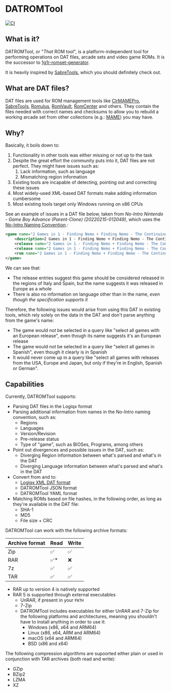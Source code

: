 # DATROMTool

[![CI](https://github.com/andrebrait/DATROMTool/actions/workflows/maven.yaml/badge.svg?branch=master)](https://github.com/andrebrait/DATROMTool/actions/workflows/maven.yaml)

## What is it?

DATROMTool, or "_That_ ROM tool", is a platform-independent tool for performing operations on DAT files, arcade sets and video game ROMs.
It is the successor to [1g1r-romset-generator](https://github.com/andrebrait/1g1r-romset-generator).

It is heavily inspired by [SabreTools](https://github.com/SabreTools/SabreTools), which you should definitely check out.

## What are DAT files?

DAT files are used for ROM management tools like 
[ClrMAMEPro](https://mamedev.emulab.it/clrmamepro/), 
[SabreTools](https://github.com/SabreTools/SabreTools), 
[Romulus](https://romulus.cc/), 
[RomVault](http://www.romvault.com), 
[RomCenter](https://www.romcenter.com) and others.
They contain the files needed with correct names and checksums to allow you to rebuild a working arcade set from other collections (e.g.: [MAME](https://www.mamedev.org/)) you may have.  

## Why?

Basically, it boils down to:

1. Functionality in other tools was either missing or not up to the task
2. Despite the great effort the community puts into it, DAT files are not perfect. They might have issues such as:
    1. Lack information, such as language
    2. Mismatching region information
3. Existing tools are incapable of detecting, pointing out and correcting these issues
4. Most widely-used XML-based DAT formats make adding information cumbersome
5. Most existing tools target only Windows running on x86 CPUs

See an example of issues in a DAT file below, taken from _No-Intro Nintendo - Game Boy Advance (Parent-Clone) (20220215-012049)_, which uses the [No-Intro Naming Convention](https://wiki.no-intro.org/index.php?title=Naming_Convention).:

```xml
<game name="2 Games in 1 - Finding Nemo + Finding Nemo - The Continuing Adventures (Europe) (Es,It+En,Es,It,Sv,Da)" cloneof="2 Games in 1 - Finding Nemo + Finding Nemo - The Continuing Adventures (Europe) (En+En,Es,It,Sv,Da)">
    <description>2 Games in 1 - Finding Nemo + Finding Nemo - The Continuing Adventures (Europe) (Es,It+En,Es,It,Sv,Da)</description>
    <release name="2 Games in 1 - Finding Nemo + Finding Nemo - The Continuing Adventures (Europe) (Es,It+En,Es,It,Sv,Da)" region="ITA"/>
    <release name="2 Games in 1 - Finding Nemo + Finding Nemo - The Continuing Adventures (Europe) (Es,It+En,Es,It,Sv,Da)" region="SPA"/>
    <rom name="2 Games in 1 - Finding Nemo + Finding Nemo - The Continuing Adventures (Europe) (Es,It+En,Es,It,Sv,Da).gba" size="16777216" crc="73444273" md5="2cede728164ea50342d41a554ef36a02" sha1="a7b8aa7f3cd86b664f314650206d9043806e9b22"/>
</game>
```

We can see that:

- The release entries suggest this game should be considered released in the regions of Italy and Spain, but the name suggests it was released in Europe as a whole
- There is also no information on language other than in the name, *even though the specification supports it*

Therefore, the following issues would arise from using this DAT in existing tools, which rely solely on the data in the DAT and don't parse anything from the game's name:

- The game would _not_ be selected in a query like "select all games with an European release", even though its name suggests it's an European release
- The game would _not_ be selected in a query like "select all games in Spanish", even though it clearly is in Spanish 
- It would never come up in a query like "select all games with releases from the USA, Europe and Japan, but only if they're in English, Spanish or German".

## Capabilities

Currently, DATROMTool supports:

- Parsing DAT files in the Logiqx format
- Parsing additional information from names in the No-Intro naming convention, such as:
    - Regions
    - Languages
    - Version/Revision
    - Pre-release status
    - Type of "game", such as BIOSes, Programs, among others
- Point out divergences and possible issues in the DAT, such as:
    - Diverging Region information between what's parsed and what's in the DAT
    - Diverging Language information between what's parsed and what's in the DAT
- Convert from and to:
    - [Logiqx XML DAT format](https://github.com/SabreTools/SabreTools/wiki/DatFile-Formats#logiqx-xml-format)
    - DATROMTool JSON format
    - DATROMTool YAML format
 - Matching ROMs based on file hashes, in the following order, as long as they're available in the DAT file:
    - SHA-1
    - MD5
    - File size + CRC

DATROMTool can work with the following archive formats:

| Archive format | Read | Write |
|----------------|------|-------|
| Zip            | ✅    | ✅     |
| RAR            | ✅*   | ❌     |
| 7z             | ✅    | ✅     |
| TAR            | ✅    | ✅     |

- RAR up to version 4 is natively supported
- RAR 5 is supported through external executables
    - UnRAR, if present in your `PATH`
    - 7-Zip
    - DATROMTool includes executables for either UnRAR and 7-Zip for the following platforms and architectures, meaning you shouldn't have to install anything in order to use it:
        - Windows (x86, x64 and ARM64)
        - Linux (x86, x64, ARM and ARM64)
        - macOS (x64 and ARM64)
        - BSD (x86 and x64)

The following compression algorithms are supoorted either plain or used in conjunction with TAR archives (both read and write):

- GZip
- BZip2
- LZMA
- XZ
